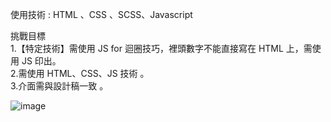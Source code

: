 使用技術 : HTML 、CSS 、SCSS、Javascript

挑戰目標       
1.【特定技術】需使用 JS for 迴圈技巧，裡頭數字不能直接寫在 HTML 上，需使用 JS 印出。        
2.需使用 HTML、CSS、JS 技術 。  
3.介面需與設計稿一致 。   

![image](https://amyyou.github.io/JS_Dungeon/1F-9x9/img/demo)


